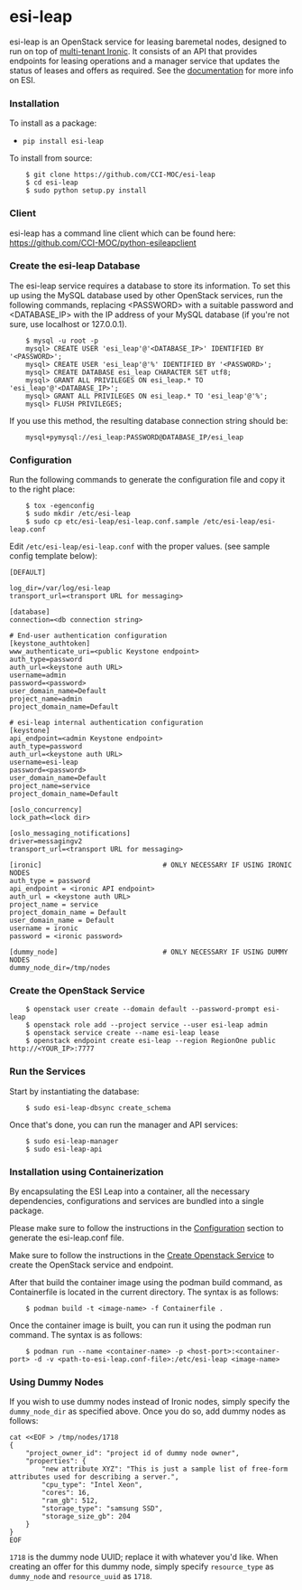 # esi-leap

esi-leap is an OpenStack service for leasing baremetal nodes, designed to run
on top of [multi-tenant
Ironic](https://docs.openstack.org/ironic/latest/admin/node-multitenancy.html).
It consists of an API that provides endpoints for leasing operations and a
manager service that updates the status of leases and offers as required. See
the [documentation](https://esi.readthedocs.io/en/latest/index.html) for
more info on ESI.


### Installation

To install as a package:
 - `pip install esi-leap`

To install from source:

```
    $ git clone https://github.com/CCI-MOC/esi-leap
    $ cd esi-leap
    $ sudo python setup.py install
```


### Client

esi-leap has a command line client which can be found here:
https://github.com/CCI-MOC/python-esileapclient


### Create the esi-leap Database

The esi-leap service requires a database to store its information. To set this
up using the MySQL database used by other OpenStack services, run the following
commands, replacing \<PASSWORD\> with a suitable password and \<DATABASE\_IP\>
with the IP address of your MySQL database (if you're not sure, use localhost
or 127.0.0.1).

```
    $ mysql -u root -p
    mysql> CREATE USER 'esi_leap'@'<DATABASE_IP>' IDENTIFIED BY '<PASSWORD>';
    mysql> CREATE USER 'esi_leap'@'%' IDENTIFIED BY '<PASSWORD>';
    mysql> CREATE DATABASE esi_leap CHARACTER SET utf8;
    mysql> GRANT ALL PRIVILEGES ON esi_leap.* TO 'esi_leap'@'<DATABASE_IP>';
    mysql> GRANT ALL PRIVILEGES ON esi_leap.* TO 'esi_leap'@'%';
    mysql> FLUSH PRIVILEGES;
```

If you use this method, the resulting database connection string should be:

```
    mysql+pymysql://esi_leap:PASSWORD@DATABASE_IP/esi_leap
```


### Configuration

Run the following commands to generate the configuration file and copy it to
the right place:

```
    $ tox -egenconfig
    $ sudo mkdir /etc/esi-leap
    $ sudo cp etc/esi-leap/esi-leap.conf.sample /etc/esi-leap/esi-leap.conf
```

Edit `/etc/esi-leap/esi-leap.conf` with the proper values. (see sample config
template below):

```
[DEFAULT]

log_dir=/var/log/esi-leap
transport_url=<transport URL for messaging>

[database]
connection=<db connection string>

# End-user authentication configuration
[keystone_authtoken]
www_authenticate_uri=<public Keystone endpoint>
auth_type=password
auth_url=<keystone auth URL>
username=admin
password=<password>
user_domain_name=Default
project_name=admin
project_domain_name=Default

# esi-leap internal authentication configuration
[keystone]
api_endpoint=<admin Keystone endpoint>
auth_type=password
auth_url=<keystone auth URL>
username=esi-leap
password=<password>
user_domain_name=Default
project_name=service
project_domain_name=Default

[oslo_concurrency]
lock_path=<lock dir>

[oslo_messaging_notifications]
driver=messagingv2
transport_url=<transport URL for messaging>

[ironic]                              # ONLY NECESSARY IF USING IRONIC NODES
auth_type = password
api_endpoint = <ironic API endpoint>
auth_url = <keystone auth URL>
project_name = service
project_domain_name = Default
user_domain_name = Default
username = ironic
password = <ironic password>

[dummy_node]                          # ONLY NECESSARY IF USING DUMMY NODES
dummy_node_dir=/tmp/nodes
```


### Create the OpenStack Service

```
    $ openstack user create --domain default --password-prompt esi-leap
    $ openstack role add --project service --user esi-leap admin
    $ openstack service create --name esi-leap lease
    $ openstack endpoint create esi-leap --region RegionOne public http://<YOUR_IP>:7777
```


### Run the Services

Start by instantiating the database:

```
    $ sudo esi-leap-dbsync create_schema
```

Once that's done, you can run the manager and API services:


```
    $ sudo esi-leap-manager
    $ sudo esi-leap-api
```

### Installation using Containerization

By encapsulating the ESI Leap into a container, all the necessary dependencies, configurations and services are bundled into a single package.

Please make sure to follow the instructions in the [Configuration](#configuration) section to generate the esi-leap.conf file.

Make sure to follow the instructions in the [Create Openstack Service](#create-the-openstack-service) to create the OpenStack service and endpoint. 

After that build the container image using the podman build command, as Containerfile is located in the current directory. The syntax is as follows:

```
    $ podman build -t <image-name> -f Containerfile . 
```

Once the container image is built, you can run it using the podman run command. The syntax is as follows:

```
    $ podman run --name <container-name> -p <host-port>:<container-port> -d -v <path-to-esi-leap.conf-file>:/etc/esi-leap <image-name>
```


### Using Dummy Nodes

If you wish to use dummy nodes instead of Ironic nodes, simply specify the `dummy_node_dir`
as specified above. Once you do so, add dummy nodes as follows:

```
cat <<EOF > /tmp/nodes/1718
{
    "project_owner_id": "project id of dummy node owner",
    "properties": {
        "new attribute XYZ": "This is just a sample list of free-form attributes used for describing a server.",
        "cpu_type": "Intel Xeon",
        "cores": 16,
        "ram_gb": 512,
        "storage_type": "samsung SSD",
        "storage_size_gb": 204
    }
}
EOF
```

`1718` is the dummy node UUID; replace it with whatever you'd like. When creating an offer
for this dummy node, simply specify `resource_type` as `dummy_node` and `resource_uuid` as
`1718`.

